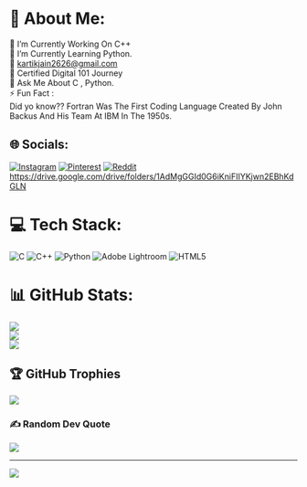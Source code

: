 # 💫 About Me:
🔭 I’m Currently Working On C++<br>🌱 I’m Currently Learning Python.<br>🤝 kartikjain2626@gmail.com<br>📜 Certified Digital 101 Journey <br>💬 Ask Me About C , Python.<br>⚡ Fun Fact :   <br>  Did yo know?? Fortran Was The First Coding Language Created By John Backus And His Team At IBM In The 1950s.


## 🌐 Socials:
[![Instagram](https://img.shields.io/badge/Instagram-%23E4405F.svg?logo=Instagram&logoColor=white)](https://instagram.com/kartik__j26) [![Pinterest](https://img.shields.io/badge/Pinterest-%23E60023.svg?logo=Pinterest&logoColor=white)](https://pinterest.com/kartikjain2626) [![Reddit](https://img.shields.io/badge/Reddit-%23FF4500.svg?logo=Reddit&logoColor=white)](https://reddit.com/user/u/kartik__j26)<br>
https://drive.google.com/drive/folders/1AdMgGGId0G6iKniFIIYKjwn2EBhKdGLN

# 💻 Tech Stack:
![C](https://img.shields.io/badge/c-%2300599C.svg?style=flat-square&logo=c&logoColor=white) ![C++](https://img.shields.io/badge/c++-%2300599C.svg?style=flat-square&logo=c%2B%2B&logoColor=white) ![Python](https://img.shields.io/badge/python-3670A0?style=flat-square&logo=python&logoColor=ffdd54) ![Adobe Lightroom](https://img.shields.io/badge/Adobe%20Lightroom-31A8FF.svg?style=flat-square&logo=Adobe%20Lightroom&logoColor=white) ![HTML5](https://img.shields.io/badge/html5-%23E34F26.svg?style=flat-square&logo=html5&logoColor=white)
# 📊 GitHub Stats:
![](https://github-readme-stats.vercel.app/api?username=Kartikk-26&theme=graywhite&hide_border=false&include_all_commits=true&count_private=true)<br/>
![](https://github-readme-streak-stats.herokuapp.com/?user=Kartikk-26&theme=graywhite&hide_border=false)<br/>
![](https://github-readme-stats.vercel.app/api/top-langs/?username=Kartikk-26&theme=graywhite&hide_border=false&include_all_commits=true&count_private=true&layout=compact)

## 🏆 GitHub Trophies
![](https://github-profile-trophy.vercel.app/?username=Kartikk-26&theme=darkhub&no-frame=false&no-bg=false&margin-w=4)

### ✍️ Random Dev Quote
![](https://quotes-github-readme.vercel.app/api?type=vetical&theme=gruvbox)

---
[![](https://visitcount.itsvg.in/api?id=Kartikk-26&icon=1&color=12)](https://visitcount.itsvg.in)

<!-- Proudly created with GPRM ( https://gprm.itsvg.in ) -->
